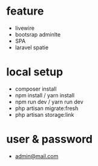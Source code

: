 # feature
- livewire
- bootsrap adminlte
- SPA
- laravel spatie

# local setup
- composer install
- npm install / yarn install
- npm run dev / yarn run dev
- php artisan migrate:fresh
- php artisan storage:link

# user & password
- admin@mail.com